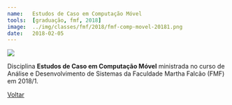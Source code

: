 ```yaml
---
name:  	Estudos de Caso em Computação Móvel
tools: 	[graduação, fmf, 2018]
image: 	../img/classes/fmf/2018/fmf-comp-movel-20181.png
date: 	2018-02-05
---
```


![](../img/classes/fmf/2018/fmf-comp-movel-20181.png)

Disciplina **Estudos de Caso em Computação Móvel** ministrada no curso de Análise e Desenvolvimento de Sistemas da Faculdade Martha Falcão (FMF) em 2018/1.

<p class="text-center">
	<a class="btn btn-outline-primary mt-1" href="{{ site.baseurl }}/classes/">Voltar</a>
</p>